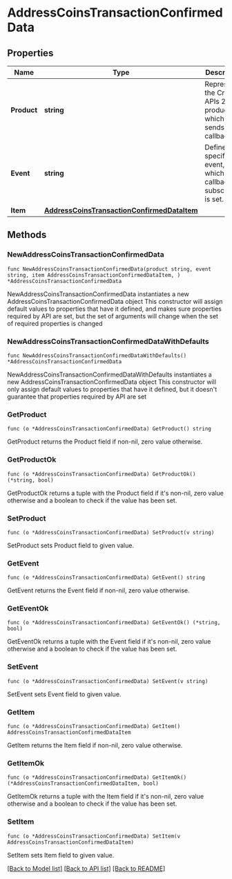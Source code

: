 # AddressCoinsTransactionConfirmedData

## Properties

Name | Type | Description | Notes
------------ | ------------- | ------------- | -------------
**Product** | **string** | Represents the Crypto APIs 2.0 product which sends the callback. | 
**Event** | **string** | Defines the specific event, for which a callback subscription is set. | 
**Item** | [**AddressCoinsTransactionConfirmedDataItem**](AddressCoinsTransactionConfirmedDataItem.md) |  | 

## Methods

### NewAddressCoinsTransactionConfirmedData

`func NewAddressCoinsTransactionConfirmedData(product string, event string, item AddressCoinsTransactionConfirmedDataItem, ) *AddressCoinsTransactionConfirmedData`

NewAddressCoinsTransactionConfirmedData instantiates a new AddressCoinsTransactionConfirmedData object
This constructor will assign default values to properties that have it defined,
and makes sure properties required by API are set, but the set of arguments
will change when the set of required properties is changed

### NewAddressCoinsTransactionConfirmedDataWithDefaults

`func NewAddressCoinsTransactionConfirmedDataWithDefaults() *AddressCoinsTransactionConfirmedData`

NewAddressCoinsTransactionConfirmedDataWithDefaults instantiates a new AddressCoinsTransactionConfirmedData object
This constructor will only assign default values to properties that have it defined,
but it doesn't guarantee that properties required by API are set

### GetProduct

`func (o *AddressCoinsTransactionConfirmedData) GetProduct() string`

GetProduct returns the Product field if non-nil, zero value otherwise.

### GetProductOk

`func (o *AddressCoinsTransactionConfirmedData) GetProductOk() (*string, bool)`

GetProductOk returns a tuple with the Product field if it's non-nil, zero value otherwise
and a boolean to check if the value has been set.

### SetProduct

`func (o *AddressCoinsTransactionConfirmedData) SetProduct(v string)`

SetProduct sets Product field to given value.


### GetEvent

`func (o *AddressCoinsTransactionConfirmedData) GetEvent() string`

GetEvent returns the Event field if non-nil, zero value otherwise.

### GetEventOk

`func (o *AddressCoinsTransactionConfirmedData) GetEventOk() (*string, bool)`

GetEventOk returns a tuple with the Event field if it's non-nil, zero value otherwise
and a boolean to check if the value has been set.

### SetEvent

`func (o *AddressCoinsTransactionConfirmedData) SetEvent(v string)`

SetEvent sets Event field to given value.


### GetItem

`func (o *AddressCoinsTransactionConfirmedData) GetItem() AddressCoinsTransactionConfirmedDataItem`

GetItem returns the Item field if non-nil, zero value otherwise.

### GetItemOk

`func (o *AddressCoinsTransactionConfirmedData) GetItemOk() (*AddressCoinsTransactionConfirmedDataItem, bool)`

GetItemOk returns a tuple with the Item field if it's non-nil, zero value otherwise
and a boolean to check if the value has been set.

### SetItem

`func (o *AddressCoinsTransactionConfirmedData) SetItem(v AddressCoinsTransactionConfirmedDataItem)`

SetItem sets Item field to given value.



[[Back to Model list]](../README.md#documentation-for-models) [[Back to API list]](../README.md#documentation-for-api-endpoints) [[Back to README]](../README.md)



